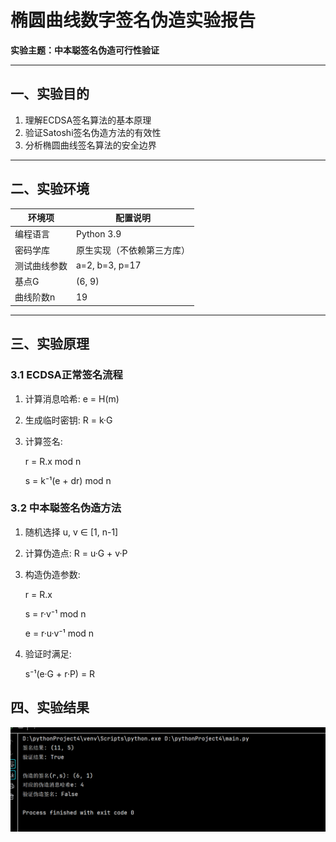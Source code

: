 # 椭圆曲线数字签名伪造实验报告  
**实验主题：中本聪签名伪造可行性验证**  

---

## 一、实验目的  
1. 理解ECDSA签名算法的基本原理  
2. 验证Satoshi签名伪造方法的有效性  
3. 分析椭圆曲线签名算法的安全边界  

---

## 二、实验环境  
| 环境项       | 配置说明                  |
|--------------|-------------------------|
| 编程语言     | Python 3.9              |
| 密码学库     | 原生实现（不依赖第三方库）|
| 测试曲线参数 | a=2, b=3, p=17          |
| 基点G        | (6, 9)                  |
| 曲线阶数n    | 19                      |

---

## 三、实验原理  

### 3.1 ECDSA正常签名流程


1. 计算消息哈希: e = H(m)
 
2. 生成临时密钥: R = k·G

3. 计算签名:

   r = R.x mod n
 
   s = k⁻¹(e + dr) mod n


### 3.2 中本聪签名伪造方法

1. 随机选择 u, v ∈ [1, n-1]

2. 计算伪造点: R = u·G + v·P

3. 构造伪造参数:
  
   r = R.x

   s = r·v⁻¹ mod n

   e = r·u·v⁻¹ mod n
 
4. 验证时满足:

   s⁻¹(e·G + r·P) = R  

## 四、实验结果

![测试结果对比图](屏幕截图%202025-08-13%20195647.png) 
